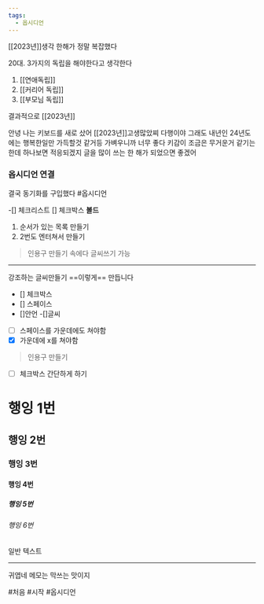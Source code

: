 ```yaml
---
tags:
  - 옵시디언
---
```



[[2023년]]생각
한해가 정말 복잡했다

20대. 3가지의 독립을 해야한다고 생각한다
1. [[연애독립]]
3. [[커리어 독립]]
4. [[부모님 독립]]

결과적으로 [[2023년]]

안녕 
나는 키보드를 새로 샀어
[[2023년]]고생많았찌 
다행이야 그래도 
내년인 24년도에는 행복한일만 가득할것 같거등
가벼우니까 너무 좋다
키감이 조금은 무거운거 같기는 한데 
하나보면 적응되겠지 
글을 많이 쓰는 한 해가 되었으면 좋겠어

### 옵시디언 연결
결국 동기화를 구입했다
#옵시디언 

-[] 체크리스트
[] 체크박스
**볼드**

1. 순서가 있는 목록 만들기
2. 2번도 엔터쳐서 만들기


>인용구 만들기
>속에다 글씨쓰기 가능


---
강조하는 글씨만들기 ==이렇게== 만듭니다
- [] 체크박스
- [] 스페이스
- []안언 
-[]글씨
- [ ] 스페이스를 가운데에도 쳐야함
- [x] 가운데에 x를 쳐야함

> 인용구
> 만들기

- [ ] 체크박스 간단하게 하기

# 행잉 1번 
## 행잉 2번

### 행잉 3번

#### 행잉 4번

##### 행잉 5번

###### 행잉 6번

일반 텍스트


---

귀엽네 
메모는 막쓰는 맛이지

#처음 #시작 #옵시디언 